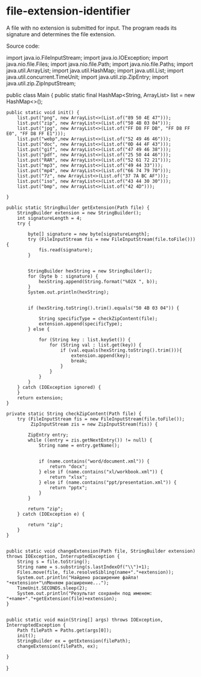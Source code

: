 # file-extension-identifier
A file with no extension is submitted for input. The program reads its signature and determines the file extension.

Source code:

import java.io.FileInputStream;
import java.io.IOException;
import java.nio.file.Files;
import java.nio.file.Path;
import java.nio.file.Paths;
import java.util.ArrayList;
import java.util.HashMap;
import java.util.List;
import java.util.concurrent.TimeUnit;
import java.util.zip.ZipEntry;
import java.util.zip.ZipInputStream;

public class Main {
    public static final HashMap<String, ArrayList<String>> list = new HashMap<>();

    public static void init() {
        list.put("png", new ArrayList<>(List.of("89 50 4E 47")));
        list.put("zip", new ArrayList<>(List.of("50 4B 03 04")));
        list.put("jpg", new ArrayList<>(List.of("FF D8 FF DB", "FF D8 FF E0", "FF D8 FF E1")));
        list.put("webp",new ArrayList<>(List.of("52 49 46 46")));
        list.put("doc", new ArrayList<>(List.of("0D 44 4F 43")));
        list.put("gif", new ArrayList<>(List.of("47 49 46 38")));
        list.put("pdf", new ArrayList<>(List.of("25 50 44 46")));
        list.put("RAR", new ArrayList<>(List.of("52 61 72 21")));
        list.put("mp3", new ArrayList<>(List.of("49 44 33")));
        list.put("mp4", new ArrayList<>(List.of("66 74 79 70")));
        list.put("7z", new ArrayList<>(List.of("37 7A BC AF")));
        list.put("iso", new ArrayList<>(List.of("43 44 30 30")));
        list.put("bmp", new ArrayList<>(List.of("42 4D")));

    }

    public static StringBuilder getExtension(Path file) {
        StringBuilder extension = new StringBuilder();
        int signatureLength = 4;
        try {

            byte[] signature = new byte[signatureLength];
            try (FileInputStream fis = new FileInputStream(file.toFile())) {
                fis.read(signature);
            }


            StringBuilder hexString = new StringBuilder();
            for (byte b : signature) {
                hexString.append(String.format("%02X ", b));
            }
            System.out.println(hexString);


            if (hexString.toString().trim().equals("50 4B 03 04")) {

                String specificType = checkZipContent(file);
                extension.append(specificType);
            } else {

                for (String key : list.keySet()) {
                    for (String val : list.get(key)) {
                        if (val.equals(hexString.toString().trim())){
                            extension.append(key);
                            break;
                        }
                    }
                }
            }
        } catch (IOException ignored) {
        }
        return extension;
    }

    private static String checkZipContent(Path file) {
        try (FileInputStream fis = new FileInputStream(file.toFile());
             ZipInputStream zis = new ZipInputStream(fis)) {

            ZipEntry entry;
            while ((entry = zis.getNextEntry()) != null) {
                String name = entry.getName();


                if (name.contains("word/document.xml")) {
                    return "docx";
                } else if (name.contains("xl/workbook.xml")) {
                    return "xlsx";
                } else if (name.contains("ppt/presentation.xml")) {
                    return "pptx";
                }
            }

            return "zip";
        } catch (IOException e) {

            return "zip";
        }
    }


    public static void changeExtension(Path file, StringBuilder extension) throws IOException, InterruptedException {
        String s = file.toString();
        String name = s.substring(s.lastIndexOf("\\")+1);
        Files.move(file, file.resolveSibling(name+"."+extension));
        System.out.println("Найдено расширение файла! "+extension+"\nМеняем расширение...");
        TimeUnit.SECONDS.sleep(2);
        System.out.println("Результат сохранён под именем: "+name+"."+getExtension(file)+extension);
    }


    public static void main(String[] args) throws IOException, InterruptedException {
        Path filePath = Paths.get(args[0]);
        init();
        StringBuilder ex = getExtension(filePath);
        changeExtension(filePath, ex);

    }
}
